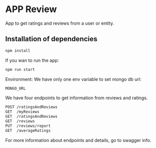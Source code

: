 # APP Review

App to get ratings and reviews from a user or entity.

## Installation of dependencies

```sh
npm install
```
If you wan to run the app:

```sh
npm run start
```

Environment:
 We have only one env variable to set mongo db url:
```sh
MONGO_URL
```

We have four endpoints to get information from reviews and ratings.
```sh
POST /ratingsAndReviews 
GET  /myReviews
GET  /ratingsAndReviews
GET  /reviews
PUT  /reviews/report
GET  /averageRatings
```

For more information about endpoints and details, go to swagger info.

